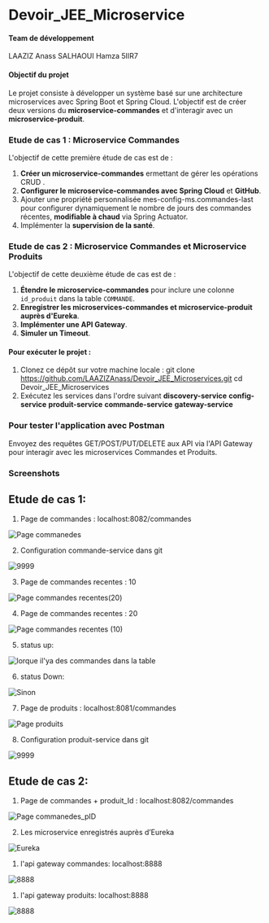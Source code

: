 # Devoir_JEE_Microservice

#### Team de développement

LAAZIZ Anass
SALHAOUI Hamza
5IIR7

#### Objectif du projet

Le projet consiste à développer un système basé sur une architecture microservices avec Spring Boot et Spring Cloud. 
L'objectif est de créer deux versions du **microservice-commandes** et d'interagir avec un **microservice-produit**.


### Etude  de cas 1 : Microservice Commandes

L'objectif de cette première étude de cas est de :
1. **Créer un microservice-commandes**  ermettant de gérer les opérations CRUD .
2. **Configurer le microservice-commandes avec Spring Cloud** et **GitHub**.
3. Ajouter une propriété personnalisée mes-config-ms.commandes-last pour configurer dynamiquement
   le nombre de jours des commandes récentes, **modifiable à chaud** via Spring Actuator.
4. Implémenter la **supervision de la santé**.

### Etude de cas 2 : Microservice Commandes et Microservice Produits

L'objectif de cette deuxième étude de cas est de :
1. **Étendre le microservice-commandes** pour inclure une colonne `id_produit` dans la table `COMMANDE`.
2. **Enregistrer les microservices-commandes et microservice-produit auprès d'Eureka**.
3. **Implémenter une API Gateway**.
4. **Simuler un Timeout**.

#### Pour exécuter le projet :

1. Clonez ce dépôt sur votre machine locale :
git clone https://github.com/LAAZIZAnass/Devoir_JEE_Microservices.git
cd Devoir_JEE_Microservices
2. Exécutez les services dans l'ordre suivant 
 **discovery-service**
 **config-service**
 **produit-service**
 **commande-service**
 **gateway-service**

### Pour tester l'application avec Postman

Envoyez des requêtes GET/POST/PUT/DELETE aux API via l'API Gateway 
pour interagir avec les microservices Commandes et Produits.

### Screenshots

##  Etude  de cas 1:

1. Page de commandes : localhost:8082/commandes

![Page commanedes](Screenshots/commandes.PNG)

2. Configuration commande-service dans git

![9999](Screenshots/commande-configit.PNG)

3. Page de commandes recentes : 10

![Page commandes  recentes(20)](Screenshots/recentes10V.PNG) 

4. Page de commandes recentes : 20

![Page commandes recentes (10)](Screenshots/recentes20.PNG) 

5. status up:

![lorque il'ya des commandes dans la table](Screenshots/UP.PNG) 

6. status Down:

 ![Sinon](Screenshots/Down.PNG) 

7. Page de produits : localhost:8081/commandes

![Page produits](Screenshots/PRODUITS.PNG)

8. Configuration produit-service dans git

![9999](Screenshots/produit-configgit.PNG)

##  Etude  de cas 2:

1. Page de commandes + produit_Id : localhost:8082/commandes

![Page commanedes_pID](Screenshots/commandes_idPro.PNG)

2. Les microservice enregistrés auprès d’Eureka

![Eureka](Screenshots/eurika.PNG)

1. l'api gateway commandes: localhost:8888

![8888](Screenshots/gateway_acces_commandes.PNG)

1. l'api gateway produits: localhost:8888

![8888](Screenshots/gateway_products.PNG)













